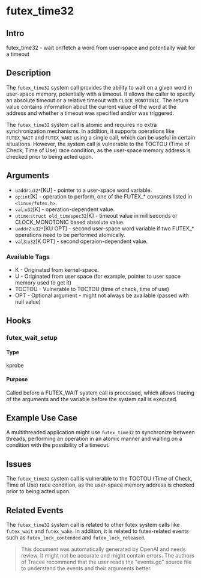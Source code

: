 
# futex_time32

## Intro
futex_time32 - wait on/fetch a word from user-space and potentially wait for a timeout

## Description
The `futex_time32` system call provides the ability to wait on a given word in user-space memory, potentially with a timeout. It allows the caller to specify an absolute timeout or a relative timeout with `CLOCK_MONOTONIC`. The return value contains information about the current value of the word at the address and whether a timeout was specified and/or was triggered.

The `futex_time32` system call is atomic and requires no extra synchronization mechanisms. In addition, it supports operations like `FUTEX_WAIT` and `FUTEX_WAKE` using a single call, which can be useful in certain situations. However, the system call is vulnerable to the TOCTOU (Time of Check, Time of Use) race condition, as the user-space memory address is checked prior to being acted upon.

## Arguments
* `uaddr`:`u32*`[KU] - pointer to a user-space word variable.
* `op`:`int`[K] - operation to perform, one of the FUTEX_* constants listed in `<linux/futex.h>`.
* `val`:`u32`[K] - operation-dependent value.
* `utime`:`struct old_timespec32`[K] - timeout value in milliseconds or CLOCK_MONOTONIC based absolute value.
* `uaddr2`:`u32*`[KU OPT] - second user-space word variable if two FUTEX_* operations need to be performed atomically.
* `val3`:`u32`[K OPT] - second operaion-dependent value.

### Available Tags
* K - Originated from kernel-space.
* U - Originated from user space (for example, pointer to user space memory used to get it)
* TOCTOU - Vulnerable to TOCTOU (time of check, time of use)
* OPT - Optional argument - might not always be available (passed with null value)

## Hooks
### futex_wait_setup
#### Type
kprobe
#### Purpose
Called before a FUTEX_WAIT system call is processed, which allows tracing of the arguments and the variable before the system call is executed.

## Example Use Case
A multithreaded application might use `futex_time32` to synchronize between threads, performing an operation in an atomic manner and waiting on a condition with the possibility of a timeout.

## Issues
The `futex_time32` system call is vulnerable to the TOCTOU (Time of Check, Time of Use) race condition, as the user-space memory address is checked prior to being acted upon.

## Related Events
The `futex_time32` system call is related to other futex system calls like `futex_wait` and `futex_wake`. In addition, it is related to futex-related events such as `futex_lock_contended` and `futex_lock_released`.

> This document was automatically generated by OpenAI and needs review. It might
> not be accurate and might contain errors. The authors of Tracee recommend that
> the user reads the "events.go" source file to understand the events and their
> arguments better.
